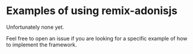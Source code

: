 # Examples of using remix-adonisjs

Unfortunately none yet.

Feel free to open an issue if you are looking for a specific example of how to implement the framework.
